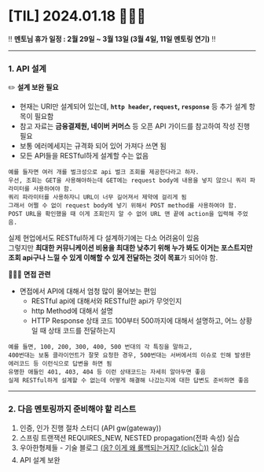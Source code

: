 # [TIL] 2024.01.18 🧑🏻‍🏫

‼️ **멘토님 휴가 일정 : 2월 29일 ~ 3월 13일 (3월 4일, 11일 멘토링 연기)** ‼️

---
### 1. API 설계
✏️ **설계 보완 필요**
* 현재는 URI만 설계되어 있는데, **`http header`, `request`, `response`** 등 추가 설계 항목이 필요함
* 참고 자료는 **금융결제원, 네이버 커머스** 등 오픈 API 가이드를 참고하여 작성 진행 필요
* 보통 에러메세지는 규격화 되어 있어 가져다 쓰면 됨
* 모든 API들을 RESTful하게 설계할 수는 없음
```
예를 들자면 여러 개를 벌크성으로 api 벌크 조회를 제공한다라고 하자.
우선, 조회는 GET을 사용해야하는데 GET에는 request body에 내용을 넣지 않으니 쿼리 파라미터를 사용하여야 함.
쿼리 파라미터를 사용하자니 URL이 너무 길어져서 제약에 걸리게 됨
그래서 어쩔 수 없이 request body에 넣기 위해서 POST method를 사용하여야 함.
POST URL을 확인했을 때 이게 조회인지 알 수 없어 URL 맨 끝에 action을 입력해 주었음.
```
실제 현업에서도 RESTful하게 다 설계하기에는 다소 어려움이 있음  
그렇지만 **최대한 커뮤니케이션 비용을 최대한 낮추기 위해 누가 봐도 이거는 포스트지만 조회 api구나 느낄 수 있게 이해할 수 있게 전달하는 것이 목표**가 되어야 함.

🧑🏻‍💼 **면접 관련** 
* 면접에서 API에 대해서 엄청 많이 물어보는 편임
  * RESTful api에 대해서와 RESTful한 api가 무엇인지
  * http Method에 대해서 설명
  * HTTP Response 상태 코드 100부터 500까지에 대해서 설명하고, 어느 상황일 때 상태 코드를 전달하는지
```
예를 들면, 100, 200, 300, 400, 500 번대의 각 특징을 말하고,
400번대는 보통 클라이언트가 잘못 요청한 경우, 500번대는 서버에서의 이슈로 인해 발생한 에러코드 등 이런식으로 답변을 하면 됨
유명한 애들인 401, 403, 404 등 이런 상태코드는 자세히 알아두면 좋음
실제 RESTful하게 설계할 수 없는데 어떻게 해결해 나갔는지에 대한 답변도 준비하면 좋음
```
---
### 2. 다음 멘토링까지 준비해야 할 리스트
1. 인증, 인가 진행 절차 스터디 (API gw(gateway))
2. 스프링 트랜잭션 REQUIRES_NEW, NESTED propagation(전파 속성) 실습
3. 우아한형제들 - 기술 블로그 [(응? 이게 왜 롤백되는거지? (click👆))](https://techblog.woowahan.com/2606/) 실습
4. API 설계 보완
